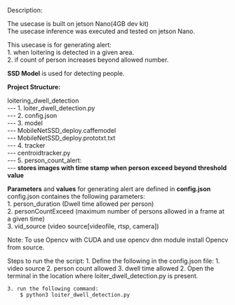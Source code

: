 Description:

The usecase is built on jetson Nano(4GB dev kit)<br>
The usecase inference was executed and tested on jetson Nano.<br>

This usecase is for generating alert: <br>
    1. when loitering is detected in a given area.<br>
    2. if count of person increases beyond allowed number.<br>


**SSD Model** is used for detecting people.<br>

**Project Structure:**<br>

loitering_dwell_detection <br>
    --- 1. loiter_dwell_detection.py<br>
    --- 2. config.json <br>
    --- 3. model<br>
        --- MobileNetSSD_deploy.caffemodel<br>
        --- MobileNetSSD_deploy.prototxt.txt<br>
    --- 4. tracker<br>
        --- centroidtracker.py<br>
    --- 5. person_count_alert:<br>
        --- **stores images with time stamp when person exceed beyond threshold value**<br>

**Parameters** and **values** for generating alert are defined in **config.json**<br>
config.json containes the following parameters:<br>
    1. person_duration (Dwell time allowed per person)<br>
    2. personCountExceed (maximum number of persons allowed in a frame at a given time)<br>
    3. vid_source (video source[videofile, rtsp, camera])<br>

Note: To use Opencv with CUDA and use opencv dnn module install Opencv from source.

Steps to run the the script:
    1. Define the following in the config.json file:
        1. video source
        2. person count allowed
        3. dwell time allowed
    2. Open the terminal in the location where loiter_dwell_detection.py is present.
    
    3. run the following command:
        $ python3 loiter_dwell_detection.py
